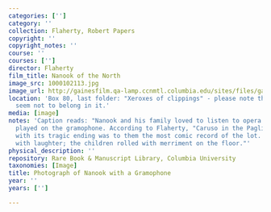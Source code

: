 ```yaml
---
categories: ['']
category: ''
collection: Flaherty, Robert Papers
copyright: ''
copyright_notes: ''
course: ''
courses: ['']
director: Flaherty
film_title: Nanook of the North
image_src: 1000102113.jpg
image_url: http://gainesfilm.qa-lamp.ccnmtl.columbia.edu/sites/files/gainesfilm/images/1000102113.jpg
location: 'Box 80, last folder: "Xeroxes of clippings" - please note that photographs
  seem not to belong in it.'
media: [image]
notes: 'Caption reads: "Nanook and his family loved to listen to opera recordings
  played on the gramophone. According to Flaherty, "Caruso in the Pagliacci prologue
  with its tragic ending was to them the most comic record of the lot. Nanook shook
  with laughter; the children rolled with merriment on the floor."'
physical_description: ''
repository: Rare Book & Manuscript Library, Columbia University
taxonomies: [Image]
title: Photograph of Nanook with a Gramophone
year: ''
years: ['']

---
```

